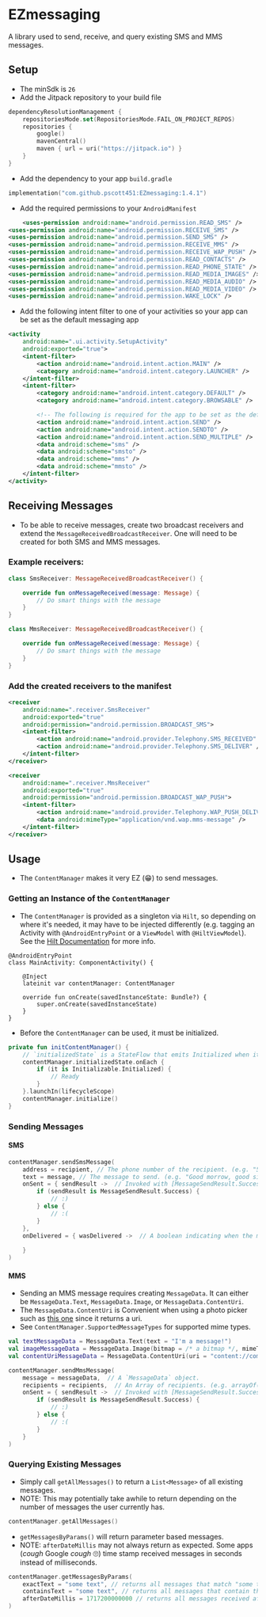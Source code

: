 # EZmessaging

A library used to send, receive, and query existing SMS and MMS messages.

## Setup
- The minSdk is `26`
- Add the Jitpack repository to your build file
```kotlin
dependencyResolutionManagement {
    repositoriesMode.set(RepositoriesMode.FAIL_ON_PROJECT_REPOS)
    repositories {
        google()
        mavenCentral()
        maven { url = uri("https://jitpack.io") }
    }
}
```
- Add the dependency to your app `build.gradle`
```kotlin
implementation("com.github.pscott451:EZmessaging:1.4.1")
```
- Add the required permissions to your `AndroidManifest`
```xml
    <uses-permission android:name="android.permission.READ_SMS" />
<uses-permission android:name="android.permission.RECEIVE_SMS" />
<uses-permission android:name="android.permission.SEND_SMS" />
<uses-permission android:name="android.permission.RECEIVE_MMS" />
<uses-permission android:name="android.permission.RECEIVE_WAP_PUSH" />
<uses-permission android:name="android.permission.READ_CONTACTS" />
<uses-permission android:name="android.permission.READ_PHONE_STATE" />
<uses-permission android:name="android.permission.READ_MEDIA_IMAGES" />
<uses-permission android:name="android.permission.READ_MEDIA_AUDIO" />
<uses-permission android:name="android.permission.READ_MEDIA_VIDEO" />
<uses-permission android:name="android.permission.WAKE_LOCK" />
```
- Add the following intent filter to one of your activities so your app can be set as the default messaging app
```xml
<activity
    android:name=".ui.activity.SetupActivity"
    android:exported="true">
    <intent-filter>
        <action android:name="android.intent.action.MAIN" />
        <category android:name="android.intent.category.LAUNCHER" />
    </intent-filter>
    <intent-filter>
        <category android:name="android.intent.category.DEFAULT" />
        <category android:name="android.intent.category.BROWSABLE" />

        <!-- The following is required for the app to be set as the default messaging app -->
        <action android:name="android.intent.action.SEND" />
        <action android:name="android.intent.action.SENDTO" />
        <action android:name="android.intent.action.SEND_MULTIPLE" />
        <data android:scheme="sms" />
        <data android:scheme="smsto" />
        <data android:scheme="mms" />
        <data android:scheme="mmsto" />
    </intent-filter>
</activity>
```

## Receiving Messages
- To be able to receive messages, create two broadcast receivers and extend the `MessageReceivedBroadcastReceiver`. One will need to be created for both SMS and MMS messages.

### Example receivers:
```kotlin
class SmsReceiver: MessageReceivedBroadcastReceiver() {

    override fun onMessageReceived(message: Message) {
        // Do smart things with the message
    }
}
```
```kotlin
class MmsReceiver: MessageReceivedBroadcastReceiver() {

    override fun onMessageReceived(message: Message) {
        // Do smart things with the message
    }
}
```
### Add the created receivers to the manifest
```xml
<receiver
    android:name=".receiver.SmsReceiver"
    android:exported="true"
    android:permission="android.permission.BROADCAST_SMS">
    <intent-filter>
        <action android:name="android.provider.Telephony.SMS_RECEIVED" />
        <action android:name="android.provider.Telephony.SMS_DELIVER" />
    </intent-filter>
</receiver>

<receiver
    android:name=".receiver.MmsReceiver"
    android:exported="true"
    android:permission="android.permission.BROADCAST_WAP_PUSH">
    <intent-filter>
        <action android:name="android.provider.Telephony.WAP_PUSH_DELIVER" />
        <data android:mimeType="application/vnd.wap.mms-message" />
    </intent-filter>
</receiver>
```

## Usage
- The `ContentManager` makes it very EZ (😁) to send messages.
### Getting an Instance of the `ContentManager`
- The `ContentManager` is provided as a singleton via `Hilt`, so depending on where it's needed, it may have to be injected differently (e.g. tagging an Activity with `@AndroidEntryPoint` or a `ViewModel` with `@HiltViewModel`). See the [Hilt Documentation](https://developer.android.com/training/dependency-injection/hilt-android) for more info.
```
@AndroidEntryPoint
class MainActivity: ComponentActivity() {

    @Inject
    lateinit var contentManager: ContentManager

    override fun onCreate(savedInstanceState: Bundle?) {
        super.onCreate(savedInstanceState)
    }
}
```

- Before the `ContentManager` can be used, it must be initialized.
```kotlin
private fun initContentManager() {
    // `initializedState` is a StateFlow that emits Initialized when it's ready to use
    contentManager.initializedState.onEach {
        if (it is Initializable.Initialized) {
            // Ready
        }
    }.launchIn(lifecycleScope)
    contentManager.initialize()
}
```

### Sending Messages
#### SMS
```kotlin
contentManager.sendSmsMessage(
    address = recipient, // The phone number of the recipient. (e.g. "5553231122")
    text = message, // The message to send. (e.g. "Good morrow, good sir!")
    onSent = { sendResult ->  // Invoked with [MessageSendResult.Success] if the message was successfully sent.
        if (sendResult is MessageSendResult.Success) {
            // :)
        } else {
            // :(
        }
    },
    onDelivered = { wasDelivered ->  // A boolean indicating when the message was delivered to the recipient.  Depending on the carrier and device, this may not always be available.
                
    }
)
```

#### MMS
- Sending an MMS message requires creating `MessageData`. It can either be `MessageData.Text`, `MessageData.Image`, or `MessageData.ContentUri`.
- The `MessageData.ContentUri` is Convenient when using a photo picker such as [this one](https://developer.android.com/training/data-storage/shared/photopicker) since it returns a uri.
- See `ContentManager.SupportedMessageTypes` for supported mime types.
```kotlin
val textMessageData = MessageData.Text(text = "I'm a message!")
val imageMessageData = MessageData.Image(bitmap = /* a bitmap */, mimeType = "image/jpeg")
val contentUriMessageData = MessageData.ContentUri(uri = "content://com.android.providers.downloads.documents/document/20")
```

```kotlin
contentManager.sendMmsMessage(
    message = messageData,  // A `MessageData` object. 
    recipients = recipients,  // An Array of recipients. (e.g. arrayOf("5553231122", "5553335555"))
    onSent = { sendResult ->  // Invoked with [MessageSendResult.Success] if the message was successfully sent.
        if (sendResult is MessageSendResult.Success) {
            // :)
        } else {
            // :(
        }
    }
)
```

### Querying Existing Messages
- Simply call `getAllMessages()` to return a `List<Message>` of all existing messages.
- NOTE: This may potentially take awhile to return depending on the number of messages the user currently has.
```kotlin
contentManager.getAllMessages()
```
- `getMessagesByParams()` will return parameter based messages.
- NOTE: `afterDateMillis` may not always return as expected. Some apps (*cough* Google *cough* 🙄) time stamp received messages in seconds instead of milliseconds.
```kotlin
contentManager.getMessagesByParams(
    exactText = "some text", // returns all messages that match "some text".
    containsText = "some text", // returns all messages that contain the substring "some text".
    afterDateMillis = 1717200000000 // returns all messages received after Jun 1, 2024.
)
```
